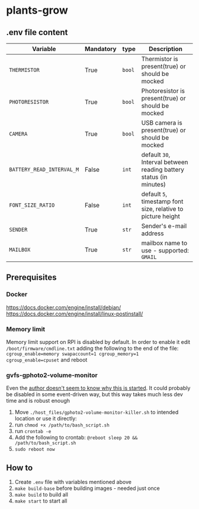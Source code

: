 # plants-grow

## .env file content

| Variable                  | Mandatory |  type  |                            Description                                |
|---------------------------|-----------|--------|-----------------------------------------------------------------------|
| `THERMISTOR`              |   True    | `bool` | Thermistor is present(true) or should be mocked                       |
| `PHOTORESISTOR`           |   True    | `bool` | Photoresistor is present(true) or should be mocked                    |
| `CAMERA`                  |   True    | `bool` | USB camera is present(true) or should be mocked                       |
| `BATTERY_READ_INTERVAL_M` |   False   | `int`  | default `30`, Interval between reading battery status (in minutes)    |
| `FONT_SIZE_RATIO`         |   False   | `int`  | default `5`, timestamp font size, relative to picture height          |
| `SENDER`                  |   True    | `str`  | Sender's e-mail address                                               |
| `MAILBOX`                 |   True    | `str`  | mailbox name to use - supported: `GMAIL`                              |

## Prerequisites

### Docker
https://docs.docker.com/engine/install/debian/
https://docs.docker.com/engine/install/linux-postinstall/

### Memory limit
Memory limit support on RPI is disabled by default. In order to enable it edit `/boot/firmware/cmdline.txt`
adding the following to the end of the file: `cgroup_enable=memory swapaccount=1 cgroup_memory=1 cgroup_enable=cpuset`
and reboot

### gvfs-gphoto2-volume-monitor
Even the [author doesn't seem to know why this is started](https://github.com/gphoto/gphoto2/issues/181). It could probably be disabled in some event-driven way,
but this way takes much less dev time and is robust enough

1. Move `./host_files/gphoto2-volume-monitor-killer.sh` to intended location or use it directly:
1. run `chmod +x /path/to/bash_script.sh`
1. run `crontab -e`
1. Add the following to crontab: `@reboot sleep 20 && /path/to/bash_script.sh`
1. `sudo reboot now`

## How to
1. Create `.env` file with variables mentioned above
1. `make build-base` before building images - needed just once
1. `make build` to build all
1. `make start` to start all
